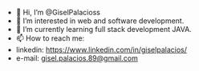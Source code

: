 - 👋 Hi, I’m @GiselPalacioss
- 👀 I’m interested in web and software development.
- 🌱 I’m currently learning full stack development JAVA.
- 📫 How to reach me:
- linkedin: https://www.linkedin.com/in/giselpalacios/
- e-mail: gisel.palacios.89@gmail.com

<!---
GiselPalacioss/GiselPalacioss is a ✨ special ✨ repository because its `README.md` (this file) appears on your GitHub profile.
You can click the Preview link to take a look at your changes.
--->
